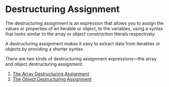 # Destructuring Assignment

The destructuring assignment is an expression that allows you to assign the values or properties of an iterable or object, to the variables, using a syntax that looks similar to the array or object construction literals respectively.

A destructuring assignment makes it easy to extract data from iterables or objects by providing a shorter syntax.

There are two kinds of destructuring assignment expressions—the array and object destructuring assignment.

1. [The Array Destructuring Assignment](01_Array)
2. [The Object Destructuring Assignment](02_Object)
